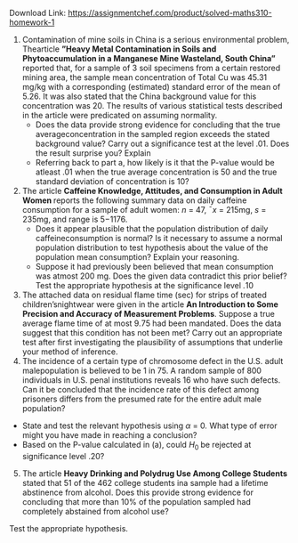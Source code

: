 Download Link: https://assignmentchef.com/product/solved-maths310-homework-1
<br>
<ol>

 <li>Contamination of mine soils in China is a serious environmental problem, Thearticle <strong>”Heavy Metal Contamination in Soils and Phytoaccumulation in a Manganese Mine Wasteland, South China” </strong>reported that, for a sample of 3 soil specimens from a certain restored mining area, the sample mean concentration of Total Cu was 45.31 mg/kg with a corresponding (estimated) standard error of the mean of 5.26. It was also stated that the China background value for this concentration was 20. The results of various statistical tests described in the article were predicated on assuming normality.

  <ul>

   <li>Does the data provide strong evidence for concluding that the true averageconcentration in the sampled region exceeds the stated background value? Carry out a significance test at the level .01. Does the result surprise you? Explain</li>

   <li>Referring back to part a, how likely is it that the P-value would be atleast .01 when the true average concentration is 50 and the true standard deviation of concentration is 10?</li>

  </ul></li>

 <li>The article <strong>Caffeine Knowledge, Attitudes, and Consumption in Adult Women </strong>reports the following summary data on daily caffeine consumption for a sample of adult women: <em>n </em>= 47, ¯<em>x </em>= 215mg, <em>s </em>= 235mg, and range is 5−1176.

  <ul>

   <li>Does it appear plausible that the population distribution of daily caffeineconsumption is normal? Is it necessary to assume a normal population distribution to test hypothesis about the value of the population mean consumption? Explain your reasoning.</li>

   <li>Suppose it had previously been believed that mean consumption was atmost 200 mg. Does the given data contradict this prior belief? Test the appropriate hypothesis at the significance level <em>.</em>10</li>

  </ul></li>

 <li>The attached data on residual flame time (sec) for strips of treated children’snightwear were given in the article <strong>An Introduction to Some Precision and Accuracy of Measurement Problems</strong>. Suppose a true average flame time of at most 9<em>.</em>75 had been mandated. Does the data suggest that this condition has not been met? Carry out an appropriate test after first investigating the plausibility of assumptions that underlie your method of inference.</li>

 <li>The incidence of a certain type of chromosome defect in the U.S. adult malepopulation is believed to be 1 in 75. A random sample of 800 individuals in U.S. penal institutions reveals 16 who have such defects. Can it be concluded that the incidence rate of this defect among prisoners differs from the presumed rate for the entire adult male population?</li>

</ol>

<ul>

 <li>State and test the relevant hypothesis using <em>α </em>= 0<em>.</em> What type of error might you have made in reaching a conclusion?</li>

 <li>Based on the P-value calculated in (a), could <em>H</em><sub>0 </sub>be rejected at significance level .20?</li>

</ul>

<ol start="5">

 <li>The article <strong>Heavy Drinking and Polydrug Use Among College Students </strong>stated that 51 of the 462 college students ina sample had a lifetime abstinence from alcohol. Does this provide strong evidence for concluding that more than 10% of the population sampled had completely abstained from alcohol use?</li>

</ol>

Test the appropriate hypothesis.